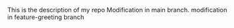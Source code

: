 This is the description of my repo
Modification in main branch.
modification in feature-greeting branch
